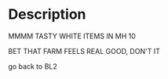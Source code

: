 # Description

MMMM TASTY WHITE ITEMS IN MH 10

BET THAT FARM FEELS REAL GOOD, DON'T IT

go back to BL2
